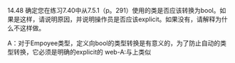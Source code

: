 14.48 确定您在练习7.40中从7.5.1（p。291）使用的类是否应该转换为bool。如果是这样，请说明原因，并说明操作员是否应该explicit。如果没有，请解释为什么不这样做。

A：对于Empoyee类型，定义向bool的类型转换是有意义的，为了防止自动的类型转换，它必须是明确的explicit的
web-A:与上类似